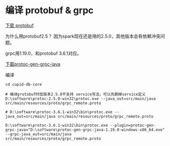 
# 编译 protobuf & grpc

[下载 protobuf](https://github.com/protocolbuffers/protobuf/releases/tag/v2.5.0) 

为什么用protobuf2.5？ 因为spark现在还是用的2.5.0，其他版本会有依赖冲突问题。

grpc用1.19.0，和protobuf 3.6.1对应。

[下载protoc-gen-grpc-java](https://repo1.maven.org/maven2/io/grpc/protoc-gen-grpc-java/1.36.3/protoc-gen-grpc-java-1.19.0-windows-x86_64.exe)

编译
```shell
cd cupid-db-core

# 编译protobuf时低版本2.5.0不支持 service写法，可以先删掉service定义
D:\software\protoc-2.5.0-win32\protoc.exe --java_out=src/main/java src/main/resources/proto/grpc_remote.proto

# D:\software\protoc-3.6.1-win32\bin\protoc.exe --java_out=src/main/java src/main/resources/proto/grpc_remote.proto

D:\software\protoc-3.6.1-win32\bin\protoc.exe --plugin=protoc-gen-grpc-java="D:\software\protoc-gen-grpc-java-1.19.0-windows-x86_64.exe" --grpc-java_out=src/main/java src/main/resources/proto/grpc_remote.proto
```

